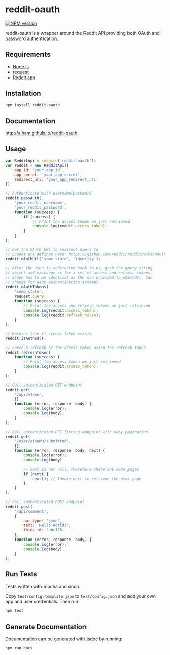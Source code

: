 # reddit-oauth

[![NPM version](https://badge.fury.io/js/reddit-oauth.svg)](http://badge.fury.io/js/reddit-oauth)

reddit-oauth is a wrapper around the Reddit API providing both OAuth and password authentication.

## Requirements

- [Node.js][]
- [request][]
- [Reddit app][]

[Node.js]: http://nodejs.org/
[request]: https://github.com/mikeal/request
[Reddit app]: https://ssl.reddit.com/prefs/apps

## Installation

```sh
npm install reddit-oauth
```

## Documentation

http://aiham.github.io/reddit-oauth

## Usage

```js
var RedditApi = require('reddit-oauth');
var reddit = new RedditApi({
    app_id: 'your_app_id',
    app_secret: 'your_app_secret',
    redirect_uri: 'your_app_redirect_uri'
});

// Authenticate with username/password
reddit.passAuth(
    'your_reddit_username',
    'your_reddit_password',
    function (success) {
        if (success) {
            // Print the access token we just retrieved
            console.log(reddit.access_token);
        }
    }
);

// Get the OAuth URL to redirect users to
// Scopes are defined here: https://github.com/reddit/reddit/wiki/OAuth2
reddit.oAuthUrl('some_state', 'identity');

// After the user is redirected back to us, grab the query string
// object and exchange it for a set of access and refresh tokens.
// Scope has to be identical as the one provided to oAuthUrl. Can
// change for each authentication attempt.
reddit.oAuthTokens(
    'some_state',
    request.query,
    function (success) {
        // Print the access and refresh tokens we just retrieved
        console.log(reddit.access_token);
        console.log(reddit.refresh_token);
    }
);

// Returns true if access token exists
reddit.isAuthed();

// Force a refresh of the access token using the refresh token
reddit.refreshToken(
    function (success) {
        // Print the access token we just retrieved
        console.log(reddit.access_token);
    }
);

// Call authenticated GET endpoint
reddit.get(
    '/api/v1/me',
    {},
    function (error, response, body) {
        console.log(error);
        console.log(body);
    }
);

// Call authenticated GET listing endpoint with easy pagination
reddit.get(
    '/user/aihamh/submitted',
    {},
    function (error, response, body, next) {
        console.log(error);
        console.log(body);

        // next is not null, therefore there are more pages
        if (next) {
            next(); // Invoke next to retrieve the next page
        }
    }
);

// Call authenticated POST endpoint
reddit.post(
    '/api/comment',
    {
        api_type: 'json',
        text: 'Hello World!',
        thing_id: 'abc123'
    },
    function (error, response, body) {
        console.log(error);
        console.log(body);
    }
);
```

## Run Tests

Tests written with mocha and sinon.

Copy `test/config.template.json` to `test/config.json` and add your own app and user credentials. Then run:

```sh
npm test
```

## Generate Documentation

Documentation can be generated with jsdoc by running:

```sh
npm run docs
```
